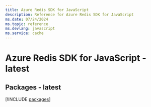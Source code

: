 ```yaml
---
title: Azure Redis SDK for JavaScript
description: Reference for Azure Redis SDK for JavaScript
ms.date: 07/24/2024
ms.topic: reference
ms.devlang: javascript
ms.service: cache
---
```

# Azure Redis SDK for JavaScript - latest
## Packages - latest
[!INCLUDE [packages](redis-index.md)]